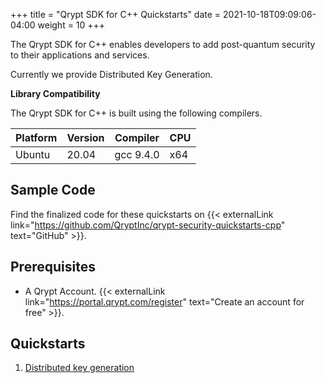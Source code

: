 +++
title = "Qrypt SDK for C++ Quickstarts"
date = 2021-10-18T09:09:06-04:00
weight = 10
+++

The Qrypt SDK for C++ enables developers to add post-quantum security to their applications and services.

Currently we provide Distributed Key Generation.

**Library Compatibility**

The Qrypt SDK for C++ is built using the following compilers.

| Platform | Version | Compiler | CPU |
|---|---|---|---|
| Ubuntu | 20.04 | gcc 9.4.0 | x64 |

## Sample Code

Find the finalized code for these quickstarts on {{< externalLink link="https://github.com/QryptInc/qrypt-security-quickstarts-cpp" text="GitHub" >}}.

## Prerequisites
- A Qrypt Account. {{< externalLink link="https://portal.qrypt.com/register" text="Create an account for free" >}}.

## Quickstarts
1. [Distributed key generation](keygendistributed/)

